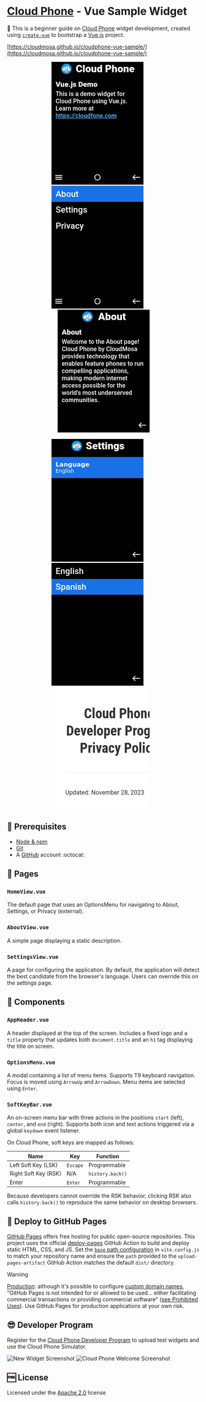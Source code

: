 # [Cloud Phone](https://www.cloudfone.com/) - Vue Sample Widget

:beginner: This is a beginner guide on [Cloud Phone](https://www.cloudfone.com/) widget development, created using [`create-vue`](https://github.com/vuejs/create-vue) to bootstrap a [Vue.js](https://vuejs.org/) project.

[https://cloudmosa.github.io/cloudphone-vue-sample/](https://cloudmosa.github.io/cloudphone-vue-sample/)

<p align="center">
  <img alt="Home Screenshot" src="./screenshots/img_20250103_004636444.png" width="240" />
&nbsp; &nbsp; &nbsp; &nbsp;
  <img alt="Menu Screenshot" src="./screenshots/img_20250103_004640541.png" width="240" />
&nbsp; &nbsp; &nbsp; &nbsp;
  <img alt="About Screenshot" src="./screenshots/img_20241231_230629800.png" width="240" />
</p>

<p align="center">
  <img alt="Settings Screenshot" src="./screenshots/img_20250103_004750269.png" width="240" />
&nbsp; &nbsp; &nbsp; &nbsp;
  <img alt="Language Screenshot" src="./screenshots/img_20250103_004758870.png" width="240" />
&nbsp; &nbsp; &nbsp; &nbsp;
  <img alt="Privacy Screenshot" src="./screenshots/img_20241224_194409954.png" width="240" />
</p>

## :notebook: Prerequisites

- [Node & npm](https://nodejs.org/en/download/)
- [Git](https://git-scm.com/book/en/v2/Getting-Started-Installing-Git)
- A [GitHub](https://github.com/signup) account :octocat:

## :page_facing_up: Pages

### `HomeView.vue`

The default page that uses an OptionsMenu for navigating to About, Settings, or Privacy (external).

### `AboutView.vue`

A simple page displaying a static description.

### `SettingsView.vue`

A page for configuring the application. By default, the application will detect the best candidate from the browser's language. Users can override this on the settings page.

## :wrench: Components

### `AppHeader.vue`

A header displayed at the top of the screen. Includes a fixed logo and a `title` property that updates both `document.title` and an `h1` tag displaying the title on screen.

### `OptionsMenu.vue`

A modal containing a list of menu items. Supports T9 keyboard navigation. Focus is moved using `ArrowUp` and `ArrowDown`. Menu items are selected using `Enter`.

### `SoftKeyBar.vue`

An on-screen menu bar with three actions in the positions `start` (left), `center`, and `end` (right). Supports both icon and text actions triggered via a global `keydown` event listener.

On Cloud Phone, soft keys are mapped as follows:

| Name                 | Key      | Function         |
| -------------------- | -------- | ---------------- |
| Left Soft Key (LSK)  | `Escape` | Programmable     |
| Right Soft Key (RSK) | N/A      | `history.back()` |
| Enter                | `Enter`  | Programmable     |

Because developers cannot override the RSK behavior, clicking RSK also calls `history.back()` to reproduce the same behavior on desktop browsers.

## :rocket: Deploy to GitHub Pages

[GitHub Pages](https://pages.github.com/) offers free hosting for public open-source repositories. This project uses the official [deploy-pages](https://github.com/actions/deploy-pages) GitHub Action to build and deploy static HTML, CSS, and JS. Set the [`base` path configuration](https://v2.vitejs.dev/config/#base) in `vite.config.js` to match your repository name and ensure the `path` provided to the `upload-pages-artifact` GitHub Action matches the default `dist/` directory.

> [!WARNING]  
> <u>Production</u>: although it's possible to configure [custom domain names](https://docs.github.com/en/pages/configuring-a-custom-domain-for-your-github-pages-site/about-custom-domains-and-github-pages), "GitHub Pages is not intended for or allowed to be used... either facilitating commercial transactions or providing commercial software" ([see Prohibited Uses](https://docs.github.com/en/pages/getting-started-with-github-pages/about-github-pages#prohibited-uses)). Use GitHub Pages for production applications at your own risk.

## :sunglasses: Developer Program

Register for the [Cloud Phone Developer Program](https://www.cloudfone.com/developer-program) to upload test widgets and use the Cloud Phone Simulator.

![New Widget Screenshot](./screenshots/Screenshot%202024-12-25%20at%201.42.16 PM.png)
![Cloud Phone Welcome Screenshot](./screenshots/Screenshot%202024-12-25%20at%201.51.54 PM.png)

## :free: License

Licensed under the [Apache 2.0](./LICENSE) license
